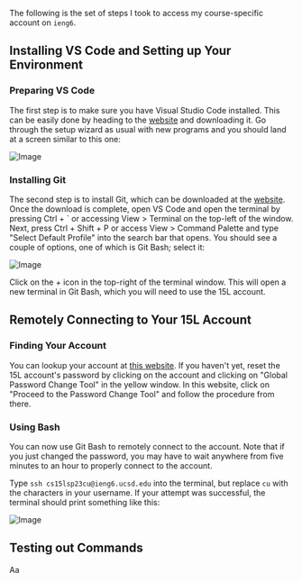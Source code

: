 The following is the set of steps I took to access my course-specific account on `ieng6`.
## Installing VS Code and Setting up Your Environment
### Preparing VS Code
The first step is to make sure you have Visual Studio Code installed. This can be easily done by heading to the [website](https://code.visualstudio.com/) and downloading it. Go through the setup wizard as usual with new programs and you should land at a screen similar to this one:

![Image](https://raw.githubusercontent.com/yourcousinfrog/cse15l-lab-reports/main/assets/post-content/2023-04-07-lab-report-1/vscode.png)
### Installing Git
The second step is to install Git, which can be downloaded at the [website](https://gitforwindows.org/). Once the download is complete, open VS Code and open the terminal by pressing Ctrl + ` or accessing View > Terminal on the top-left of the window. Next, press Ctrl + Shift + P or access View > Command Palette and type "Select Default Profile" into the search bar that opens. You should see a couple of options, one of which is Git Bash; select it:

![Image](https://raw.githubusercontent.com/yourcousinfrog/cse15l-lab-reports/main/assets/post-content/2023-04-07-lab-report-1/git%20bash.png)

Click on the + icon in the top-right of the terminal window. This will open a new terminal in Git Bash, which you will need to use the 15L account.

## Remotely Connecting to Your 15L Account
### Finding Your Account
You can lookup your account at [this website](https://sdacs.ucsd.edu/~icc/index.php). If you haven't yet, reset the 15L account's password by clicking on the account and clicking on "Global Password Change Tool" in the yellow window. In this website, click on "Proceed to the Password Change Tool" and follow the procedure from there.

### Using Bash
You can now use Git Bash to remotely connect to the account. Note that if you just changed the password, you may have to wait anywhere from five minutes to an hour to properly connect to the account.

Type `ssh cs15lsp23cu@ieng6.ucsd.edu` into the terminal, but replace `cu` with the characters in your username. If your attempt was successful, the terminal should print something like this:

![Image](https://raw.githubusercontent.com/yourcousinfrog/cse15l-lab-reports/main/assets/post-content/2023-04-07-lab-report-1/login%20to%20ssh.png)

## Testing out Commands

Aa
